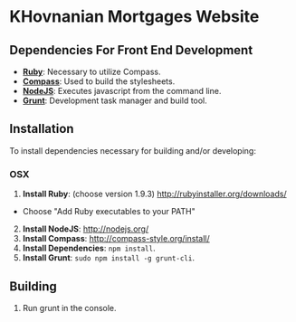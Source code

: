 KHovnanian Mortgages Website
==============

## Dependencies For Front End Development

* __[Ruby](http://www.ruby-lang.org/en/)__: Necessary to utilize Compass.
* __[Compass](http://compass-style.org)__: Used to build the stylesheets.
* __[NodeJS](http://nodejs.org/)__: Executes javascript from the command line.
* __[Grunt](http://gruntjs.com/)__: Development task manager and build tool.

## Installation

To install dependencies necessary for building and/or developing:

### OSX

1. __Install Ruby__: (choose version 1.9.3) http://rubyinstaller.org/downloads/
  * Choose "Add Ruby executables to your PATH"
2. __Install NodeJS__: http://nodejs.org/
3. __Install Compass__: http://compass-style.org/install/
4. __Install Dependencies__: `npm install`.
5. __Install Grunt__: `sudo npm install -g grunt-cli`.

## Building
1. Run grunt in the console.

